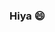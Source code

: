 ### Hiya 😄

<!--
**jmin97/jmin97** is a ✨ _special_ ✨ repository because its `README.md` (this file) appears on your GitHub profile.

- 😄 Pronouns: She/Her
-->
